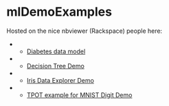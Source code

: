 # mlDemoExamples

Hosted on the nice nbviewer (Rackspace) people here:

* - [Diabetes data model](http://nbviewer.jupyter.org/github/anandjeyahar/mlDemoExamples/blob/master/Diabetes-Model.ipynb)

* - [Decision Tree Demo](http://nbviewer.jupyter.org/github/anandjeyahar/mlDemoExamples/blob/master/DecisionTreeDemo.ipynb)

* - [Iris Data Explorer
    Demo](http://nbviewer.jupyter.org/github/anandjeyahar/mlDemoExamples/blob/master/IrisDataExplorer.ipynb)

* - [TPOT example for MNIST Digit Demo](http://nbviewer.jupyter.org/github/anandjeyahar/mlDemoExamples/blob/master/TPOT--MNIST.ipynb)
